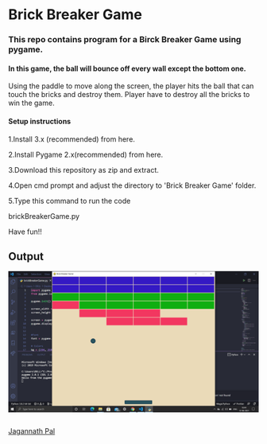 # Brick Breaker Game
### This repo contains program for a Birck Breaker Game using pygame.

#### In this game, the ball will bounce off every wall except the bottom one. 
Using the paddle to move along the screen, the player hits the ball that can touch the bricks and destroy them. 
Player have to destroy all the bricks to win the game.

#### Setup instructions
1.Install  3.x (recommended) from here.

2.Install Pygame 2.x(recommended) from here.

3.Download this repository as zip and extract.

4.Open cmd prompt and adjust the directory to 'Brick Breaker Game' folder.

5.Type this command to run the code

brickBreakerGame.py

Have fun!!

## Output
<img align="center" alt="output"  src="img.png" />

## 
<a href="https://github.com/Jagannath8">Jagannath Pal</a>

